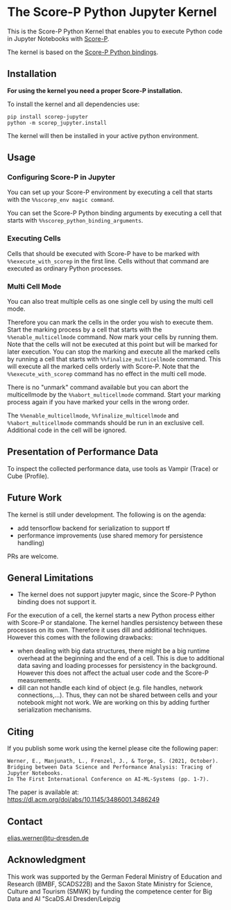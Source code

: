 # The Score-P Python Jupyter Kernel
This is the Score-P Python Kernel that enables you to execute Python code in Jupyter Notebooks with [Score-P](https://score-p.org/).

The kernel is based on the [Score-P Python bindings](https://github.com/score-p/scorep_binding_python).

## Installation

**For using the kernel you need a proper Score-P installation.**

To install the kernel and all dependencies use: 

```
pip install scorep-jupyter
python -m scorep_jupyter.install
```
The kernel will then be installed in your active python environment.

## Usage

### Configuring Score-P in Jupyter
You can set up your Score-P environment by executing a cell that starts with the `%%scorep_env magic command`.

You can set the Score-P Python binding arguments by executing a cell that starts with `%%scorep_python_binding_arguments`.

### Executing Cells 
Cells that should be executed with Score-P have to be marked with `%%execute_with_scorep` in the first line. Cells without that command are executed as ordinary Python processes.

### Multi Cell Mode
You can also treat multiple cells as one single cell by using the multi cell mode.

Therefore you can mark the cells in the order you wish to execute them. Start the marking process by a cell that starts with the `%%enable_multicellmode` command.
Now mark your cells by running them. Note that the cells will not be executed at this point but will be marked for later execution.
You can stop the marking and execute all the marked cells by running a cell that starts with `%%finalize_multicellmode` command.
This will execute all the marked cells orderly with Score-P. Note that the `%%execute_with_scorep` command has no effect in the multi cell mode.

There is no "unmark" command available but you can abort the multicellmode by the `%%abort_multicellmode` command. Start your marking process again if you have marked your cells in the wrong order.

The `%%enable_multicellmode`, `%%finalize_multicellmode` and `%%abort_multicellmode` commands should be run in an exclusive cell. Additional code in the cell will be ignored.

## Presentation of Performance Data

To inspect the collected performance data, use tools as Vampir (Trace) or Cube (Profile).

## Future Work

The kernel is still under development. The following is on the agenda:
 
 - add tensorflow backend for serialization to support tf
 - performance improvements (use shared memory for persistence handling)
 
PRs are welcome.

## General Limitations 

* The kernel does not support jupyter magic, since the Score-P Python binding does not support it.

For the execution of a cell, the kernel starts a new Python process either with Score-P or standalone. The kernel handles persistency between these processes on its own. Therefore it uses dill and additional techniques. However this comes with the following drawbacks:

* when dealing with big data structures, there might be a big runtime overhead at the beginning and the end of a cell. This is due to additional data saving and loading processes for persistency in the background. However this does not affect the actual user code and the Score-P measurements.
* dill can not handle each kind of object (e.g. file handles, network connections,...). Thus, they can not be shared between cells and your notebook might not work. We are working on this by adding further serialization mechanisms.


## Citing

If you publish some work using the kernel please cite the following paper:

```
Werner, E., Manjunath, L., Frenzel, J., & Torge, S. (2021, October).
Bridging between Data Science and Performance Analysis: Tracing of Jupyter Notebooks.
In The First International Conference on AI-ML-Systems (pp. 1-7).
```

The paper is available at: https://dl.acm.org/doi/abs/10.1145/3486001.3486249

## Contact

elias.werner@tu-dresden.de

## Acknowledgment

This work was supported by the German Federal Ministry of Education and Research (BMBF, SCADS22B) and the Saxon State Ministry for Science, Culture and Tourism (SMWK) by funding the competence center for Big Data and AI "ScaDS.AI Dresden/Leipzig


